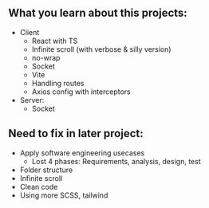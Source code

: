 ## What you learn about this projects:
- Client
  - React with TS
  - Infinite scroll (with verbose & silly version)
  - no-wrap
  - Socket
  - Vite
  - Handling routes
  - Axios config with interceptors
- Server:
  - Socket
  
## Need to fix in later project:
- Apply software engineering usecases
  - Lost 4 phases: Requirements, analysis, design, test
- Folder structure
- Infinite scroll 
- Clean code
- Using more SCSS, tailwind
